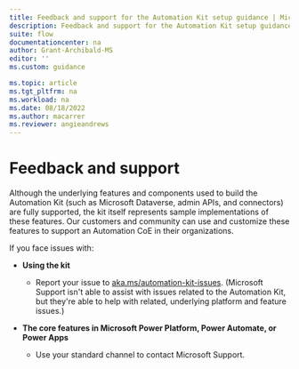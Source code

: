 ```yaml
---
title: Feedback and support for the Automation Kit setup guidance | Microsoft Docs
description: Feedback and support for the Automation Kit setup guidance.
suite: flow
documentationcenter: na
author: Grant-Archibald-MS
editor: ''
ms.custom: guidance

ms.topic: article
ms.tgt_pltfrm: na
ms.workload: na
ms.date: 08/18/2022
ms.author: macarrer
ms.reviewer: angieandrews
---
```


# Feedback and support

Although the underlying features and components used to build the Automation Kit (such as Microsoft Dataverse, admin APIs, and connectors) are fully supported, the kit itself represents sample implementations of these features. Our customers and community can use and customize these features to support an Automation CoE in their organizations.

If you face issues with:

- **Using the kit** 
  - Report your issue to [aka.ms/automation-kit-issues](https://aka.ms/automation-kit-issues). (Microsoft Support isn't able to assist with issues related to the Automation Kit, but they're able to help with related, underlying platform and feature issues.)
    
- **The core features in Microsoft Power Platform, Power Automate, or Power Apps**
  - Use your standard channel to contact Microsoft Support.
